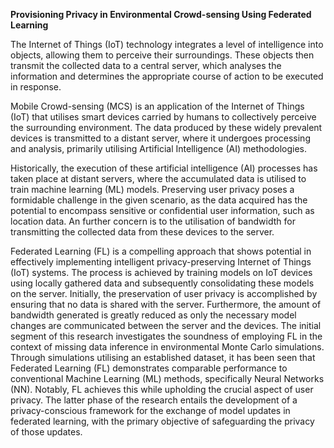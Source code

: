 **Provisioning Privacy in Environmental Crowd-sensing Using Federated Learning**

The Internet of Things (IoT) technology integrates a level of intelligence into objects, allowing them to perceive their surroundings. These objects then transmit the collected data to a central server, which analyses the information and determines the appropriate course of action to be executed in response.

Mobile Crowd-sensing (MCS) is an application of the Internet of Things (IoT) that utilises smart devices carried by humans to collectively perceive the surrounding environment. The data produced by these widely prevalent devices is transmitted to a distant server, where it undergoes processing and analysis, primarily utilising Artificial Intelligence (AI) methodologies.

Historically, the execution of these artificial intelligence (AI) processes has taken place at distant servers, where the accumulated data is utilised to train machine learning (ML) models. Preserving user privacy poses a formidable challenge in the given scenario, as the data acquired has the potential to encompass sensitive or confidential user information, such as location data. An further concern is to the utilisation of bandwidth for transmitting the collected data from these devices to the server.

Federated Learning (FL) is a compelling approach that shows potential in effectively implementing intelligent privacy-preserving Internet of Things (IoT) systems. The process is achieved by training models on IoT devices using locally gathered data and subsequently consolidating these models on the server. Initially, the preservation of user privacy is accomplished by ensuring that no data is shared with the server. Furthermore, the amount of bandwidth generated is greatly reduced as only the necessary model changes are communicated between the server and the devices. The initial segment of this research investigates the soundness of employing FL in the context of missing data inference in environmental Monte Carlo simulations. Through simulations utilising an established dataset, it has been seen that Federated Learning (FL) demonstrates comparable performance to conventional Machine Learning (ML) methods, specifically Neural Networks (NN). Notably, FL achieves this while upholding the crucial aspect of user privacy. The latter phase of the research entails the development of a privacy-conscious framework for the exchange of model updates in federated learning, with the primary objective of safeguarding the privacy of those updates.
 
